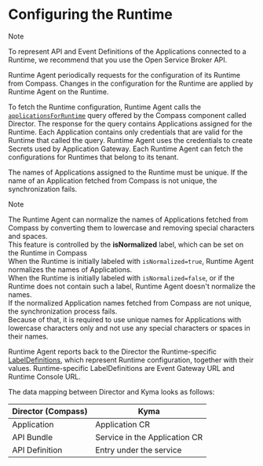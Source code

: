 # Configuring the Runtime

> [!NOTE]
> To represent API and Event Definitions of the Applications connected to a Runtime, we recommend that you use the Open Service Broker API.

Runtime Agent periodically requests for the configuration of its Runtime from Compass.
Changes in the configuration for the Runtime are applied by Runtime Agent on the Runtime.

To fetch the Runtime configuration, Runtime Agent calls the [`applicationsForRuntime`](https://github.com/kyma-incubator/compass/blob/master/components/director/pkg/graphql/schema.graphql) query offered by the Compass component called Director.
The response for the query contains Applications assigned for the Runtime.
Each Application contains only credentials that are valid for the Runtime that called the query. Runtime Agent uses the credentials to create Secrets used by Application Gateway.
Each Runtime Agent can fetch the configurations for Runtimes that belong to its tenant.

The names of Applications assigned to the Runtime must be unique.
If the name of an Application fetched from Compass is not unique, the synchronization fails.  

> [!NOTE]
> The Runtime Agent can normalize the names of Applications fetched from Compass by converting them to lowercase and removing special characters and spaces.\
> This feature is controlled by the **isNormalized** label, which can be set on the Runtime in Compass\
> When the Runtime is initially labeled with `isNormalized=true`, Runtime Agent normalizes the names of Applications.\
> When the Runtime is initially labeled with `isNormalized=false`, or if the Runtime does not contain such a label, Runtime Agent doesn't normalize the names.\
> If the normalized Application names fetched from Compass are not unique, the synchronization process fails.\
> Because of that, it is required to use unique names for Applications with lowercase characters only and not use any special characters or spaces in their names.
  

Runtime Agent reports back to the Director the Runtime-specific [LabelDefinitions](https://github.com/kyma-incubator/compass/blob/master/docs/compass/03-04-labels.md#labeldefinitions), which represent Runtime configuration, together with their values.
Runtime-specific LabelDefinitions are Event Gateway URL and Runtime Console URL.

The data mapping between Director and Kyma looks as follows:

| **Director (Compass)**    | **Kyma**                      |
|---------------------------|-------------------------------|
| Application               | Application CR                |
| API Bundle                | Service in the Application CR |
| API Definition            | Entry under the service       |
